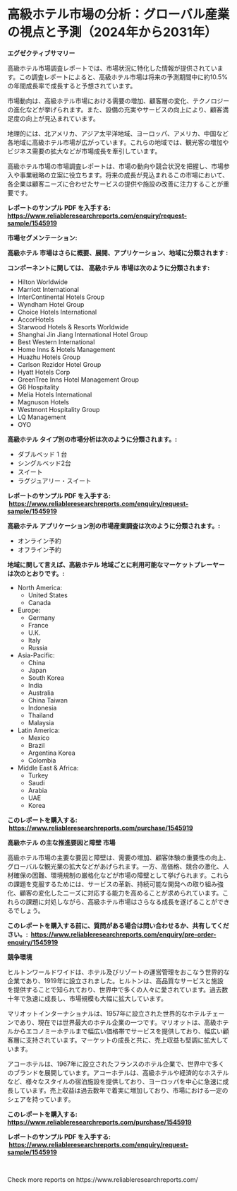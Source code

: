 <p><h1>高級ホテル市場の分析：グローバル産業の視点と予測（2024年から2031年）</h1></p><p><strong>エグゼクティブサマリー</strong></p>
<p><p>高級ホテル市場調査レポートでは、市場状況に特化した情報が提供されています。この調査レポートによると、高級ホテル市場は将来の予測期間中に約10.5%の年間成長率で成長すると予想されています。</p><p>市場動向は、高級ホテル市場における需要の増加、顧客層の変化、テクノロジーの進化などが挙げられます。また、設備の充実やサービスの向上により、顧客満足度の向上が見込まれています。</p><p>地理的には、北アメリカ、アジア太平洋地域、ヨーロッパ、アメリカ、中国など各地域に高級ホテル市場が広がっています。これらの地域では、観光客の増加やビジネス需要の拡大などが市場成長を牽引しています。</p><p>高級ホテル市場の市場調査レポートは、市場の動向や競合状況を把握し、市場参入や事業戦略の立案に役立ちます。将来の成長が見込まれるこの市場において、各企業は顧客ニーズに合わせたサービスの提供や施設の改善に注力することが重要です。</p></p>
<p><strong>レポートのサンプル PDF を入手する: <a href="https://www.reliableresearchreports.com/enquiry/request-sample/1545919">https://www.reliableresearchreports.com/enquiry/request-sample/1545919</a></strong></p>
<p><strong>市場セグメンテーション:</strong></p>
<p><strong> 高級ホテル 市場はさらに概要、展開、アプリケーション、地域に分類されます :</strong></p>
<p><strong>コンポーネントに関しては、 高級ホテル 市場は次のように分類されます: &nbsp;</strong></p>
<p><ul><li>Hilton Worldwide</li><li>Marriott International</li><li>InterContinental Hotels Group</li><li>Wyndham Hotel Group</li><li>Choice Hotels International</li><li>AccorHotels</li><li>Starwood Hotels & Resorts Worldwide</li><li>Shanghai Jin Jiang International Hotel Group</li><li>Best Western International</li><li>Home Inns & Hotels Management</li><li>Huazhu Hotels Group</li><li>Carlson Rezidor Hotel Group</li><li>Hyatt Hotels Corp</li><li>GreenTree Inns Hotel Management Group</li><li>G6 Hospitality</li><li>Melia Hotels International</li><li>Magnuson Hotels</li><li>Westmont Hospitality Group</li><li>LQ Management</li><li>OYO</li></ul></p>
<p><strong> 高級ホテル タイプ別の市場分析は次のように分類されます。:</strong></p>
<p><ul><li>ダブルベッド 1 台</li><li>シングルベッド2台</li><li>スイート</li><li>ラグジュアリー・スイート</li></ul></p>
<p><strong>レポートのサンプル PDF を入手する: &nbsp;<a href="https://www.reliableresearchreports.com/enquiry/request-sample/1545919">https://www.reliableresearchreports.com/enquiry/request-sample/1545919</a></strong></p>
<p><strong> 高級ホテル アプリケーション別の市場産業調査は次のように分類されます。:</strong></p>
<p><ul><li>オンライン予約</li><li>オフライン予約</li></ul></p>
<p><strong>地域に関して言えば、高級ホテル 地域ごとに利用可能なマーケットプレーヤーは次のとおりです。:</strong></p>
<p><ul>
    <li>
        North America:
        <ul>
            <li>United States</li>
            <li>Canada</li>
        </ul>
    </li>
    <li>
        Europe:
        <ul>
            <li>Germany</li>
            <li>France</li>
            <li>U.K.</li>
            <li>Italy</li>
            <li>Russia</li>
        </ul>
    </li>
    <li>
        Asia-Pacific:
        <ul>
            <li>China</li>
            <li>Japan</li>
            <li>South Korea</li>
            <li>India</li>
            <li>Australia</li>
            <li>China Taiwan</li>
            <li>Indonesia</li>
            <li>Thailand</li>
            <li>Malaysia</li>
        </ul>
    </li>
    <li>
        Latin America:
        <ul>
            <li>Mexico</li>
            <li>Brazil</li>
            <li>Argentina Korea</li>
            <li>Colombia</li>
        </ul>
    </li>
    <li>
        Middle East & Africa:
        <ul>
            <li>Turkey</li>
            <li>Saudi</li>
            <li>Arabia</li>
            <li>UAE</li>
            <li>Korea</li>
        </ul>
    </li>
    </ul></p>
<p><strong>このレポートを購入する: &nbsp;<a href="https://www.reliableresearchreports.com/purchase/1545919">https://www.reliableresearchreports.com/purchase/1545919</a></strong></p>
<p><strong>高級ホテル の主な推進要因と障壁 市場</strong></p>
<p><p>高級ホテル市場の主要な要因と障壁は、需要の増加、顧客体験の重要性の向上、グローバルな観光業の拡大などがあげられます。一方、高価格、競合の激化、人材確保の困難、環境規制の厳格化などが市場の障壁として挙げられます。これらの課題を克服するためには、サービスの革新、持続可能な開発への取り組み強化、顧客の変化したニーズに対応する能力を高めることが求められています。これらの課題に対処しながら、高級ホテル市場はさらなる成長を遂げることができるでしょう。</p></p>
<p><strong>このレポートを購入する前に、質問がある場合は問い合わせるか、共有してください。:&nbsp; <a href="https://www.reliableresearchreports.com/enquiry/pre-order-enquiry/1545919">https://www.reliableresearchreports.com/enquiry/pre-order-enquiry/1545919</a></strong></p>
<p><strong>競争環境</strong></p>
<p><p>ヒルトンワールドワイドは、ホテル及びリゾートの運営管理をおこなう世界的な企業であり、1919年に設立されました。ヒルトンは、高品質なサービスと施設を提供することで知られており、世界中で多くの人々に愛されています。過去数十年で急速に成長し、市場規模も大幅に拡大しています。</p><p>マリオットインターナショナルは、1957年に設立された世界的なホテルチェーンであり、現在では世界最大のホテル企業の一つです。マリオットは、高級ホテルからエコノミーホテルまで幅広い価格帯でサービスを提供しており、幅広い顧客層に支持されています。マーケットの成長と共に、売上収益も堅調に拡大しています。</p><p>アコーホテルは、1967年に設立されたフランスのホテル企業で、世界中で多くのブランドを展開しています。アコーホテルは、高級ホテルや経済的なホステルなど、様々なスタイルの宿泊施設を提供しており、ヨーロッパを中心に急速に成長しています。売上収益は過去数年で着実に増加しており、市場における一定のシェアを持っています。</p></p>
<p><strong>このレポートを購入する: &nbsp; <a href="https://www.reliableresearchreports.com/purchase/1545919">https://www.reliableresearchreports.com/purchase/1545919</a></strong></p>
<p><strong>レポートのサンプル PDF を入手する: &nbsp;<a href="https://www.reliableresearchreports.com/enquiry/request-sample/1545919">https://www.reliableresearchreports.com/enquiry/request-sample/1545919</a></strong><strong></strong></p>
<p>&nbsp;</p>
<p>Check more reports on https://www.reliableresearchreports.com/</p>